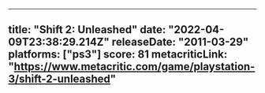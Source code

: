 
---
title: "Shift 2: Unleashed"
date: "2022-04-09T23:38:29.214Z"
releaseDate: "2011-03-29"
platforms: ["ps3"]
score: 81
metacriticLink: "https://www.metacritic.com/game/playstation-3/shift-2-unleashed"
---
